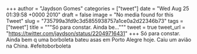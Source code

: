 
+++
author = "Jaydson Gomes"
categories = ["tweet"]
date = "Wed Aug 25 01:39:58 +0000 2010"
draft = false
image = "No media found for this Tweet"
slug = "735799a3fd9c3d5855938757a1ce0a2d22346b73"
tags = ["tweet"]
title = """Só para constar. Ainda be..."""
tweet = true
tweet_url = "https://twitter.com/jaydson/status/22049716431"
+++
Só para constar. Ainda bem q uma borboleta bateu asas em Porto Alegre hoje. Caiu um avião na China. #efeitoborboleta
